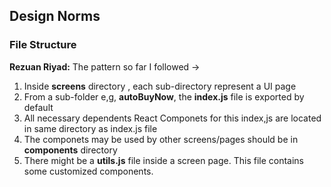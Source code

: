 ## Design Norms

### File Structure
**Rezuan Riyad:** The pattern so far I followed ->
1. Inside **screens** directory , each sub-directory represent a UI page
2. From a sub-folder e,g, **autoBuyNow**, the **index.js** file is exported by default
3. All necessary dependents React Componets for this index,js are located in same directory as index.js file 
4. The componets may be used by other screens/pages should be in **components** directory
5. There might be a **utils.js** file inside a screen page. This file contains some customized components.